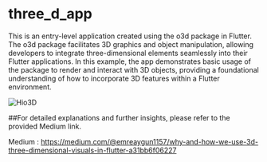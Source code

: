 # three_d_app

This is an entry-level application created using the o3d package in Flutter. The o3d package facilitates 3D graphics and object manipulation, allowing developers to integrate three-dimensional elements seamlessly into their Flutter applications. In this example, the app demonstrates basic usage of the package to render and interact with 3D objects, providing a foundational understanding of how to incorporate 3D features within a Flutter environment.


![Hio3D](https://github.com/user-attachments/assets/a3cc9222-a1bd-4fab-9c25-3263bb6e66ea)

##For detailed explanations and further insights, please refer to the provided Medium link.

Medium : https://medium.com/@emreaygun1157/why-and-how-we-use-3d-three-dimensional-visuals-in-flutter-a31bb6f06227
